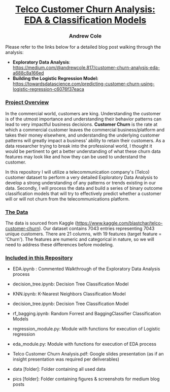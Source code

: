 # <center><ins>Telco Customer Churn Analysis: EDA & Classification Models<ins/><center/>
### <center>Andrew Cole<center/>


Please refer to the links below for a detailed blog post walking through the analysis:
* **Exploratory Data Analysis**: https://medium.com/@andrewcole.817/customer-churn-analysis-eda-a688c8a166ed
* **Building the Logistic Regression Model:** https://towardsdatascience.com/predicting-customer-churn-using-logistic-regression-c6076f37eaca


### <ins>Project Overview<ins/>
In the commercial world, customers are king. Understanding the customer is of the utmost importance and understanding their behavior patterns can lead to very impactful business decisions. **Customer Churn** is the rate at which a commercial customer leaves the commercial business/platform and takes their money elsewhere, and understanding the underlying customer patterns will greatly impact a business' ability to retain their customers. As a data researcher trying to break into the professional world, I thought it would be pertinent to get a better understanding of what these churn data features may look like and how they can be used to understand the customer.

In this repository I will utilize a telecommunication company's (Telco) customer dataset to perform a very detailed Exploratory Data Analysis to develop a strong understanding of any patterns or trends existing in our data. Secondly, I will process the data and build a series of binary outcome classification models that will try to effectively predict whether a customer will or will not churn from the telecommunications platform.

### <ins>The Data<ins/>
The data is sourced from Kaggle (https://www.kaggle.com/blastchar/telco-customer-churn). Our dataset contains 7043 entries representing 7043 unique customers. There are 21 columns, with 19 features (target feature = 'Churn'). The features are numeric and categorical in nature, so we will need to address these differences before modeling.

### <ins/>Included in this Repository<ins/>
* EDA.ipynb : Commented Walkthrough of the Exploratory Data Analysis process
* decision_tree.ipynb: Decision Tree Classification Model
* KNN.ipynb: K-Nearest Neighbors Classification Model 
* decision_tree.ipynb: Decision Tree Classification Model    
* rf_bagging.ipynb: Random Forrest and BaggingClassifier Classification Models

* regression_module.py: Module with functions for execution of Logistic regression
* eda_module.py: Module with functions for execution of EDA process
    
* Telco Customer Churn Analysis.pdf: Google slides presentation (as if an insight presentation was required per deliverables)
    
* data [folder]: Folder containing all used data
* pics [folder]: Folder containing figures & screenshots for medium blog posts

